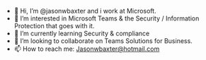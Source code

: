 - 👋 Hi, I’m @jasonwbaxter and i work at Microsoft.
- 👀 I’m interested in Microsoft Teams & the Security / Information Protection that goes with it.
- 🌱 I’m currently learning Security & compliance
- 💞️ I’m looking to collaborate on  Teams Solutions for Business.
- 📫 How to reach me: Jasonwbaxter@hotmail.com 

<!---
jasonwbaxter/jasonwbaxter is a ✨ special ✨ repository because its `README.md` (this file) appears on your GitHub profile.
You can click the Preview link to take a look at your changes.
--->
